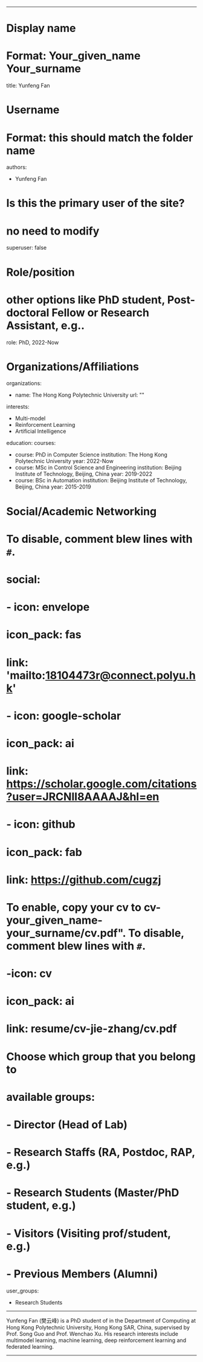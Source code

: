 
---
# Display name
# Format: Your_given_name Your_surname 
title: Yunfeng Fan

# Username
# Format: this should match the folder name
authors:
- Yunfeng Fan

# Is this the primary user of the site?
# no need to modify 
superuser: false

# Role/position
# other options like PhD student, Post-doctoral Fellow or Research Assistant, e.g..
role: PhD, 2022-Now

# Organizations/Affiliations
organizations:
- name: The Hong Kong Polytechnic University
  url: ""

interests:
- Multi-model
- Reinforcement Learning
- Artificial Intelligence

education:
  courses:
  - course: PhD in Computer Science
    institution: The Hong Kong Polytechnic University
    year: 2022-Now
  - course: MSc in Control Science and Engineering
    institution: Beijing Institute of Technology, Beijing, China
    year: 2019-2022
  - course: BSc in Automation
    institution: Beijing Institute of Technology, Beijing, China
    year: 2015-2019

# Social/Academic Networking
# To disable, comment blew lines with `#`.
# social:
# - icon: envelope 
#   icon_pack: fas
#   link: 'mailto:18104473r@connect.polyu.hk'
# - icon: google-scholar
#   icon_pack: ai
#   link: https://scholar.google.com/citations?user=JRCNlI8AAAAJ&hl=en
# - icon: github
#   icon_pack: fab
#   link: https://github.com/cugzj

# To enable, copy your cv to cv-your_given_name-your_surname/cv.pdf". To disable, comment blew lines with `#`.
# -icon: cv
# icon_pack: ai
# link: resume/cv-jie-zhang/cv.pdf

# Choose which group that you belong to
#  available groups:
#  - Director (Head of Lab)
#  - Research Staffs (RA, Postdoc, RAP, e.g.)
#  - Research Students (Master/PhD student, e.g.)
#  - Visitors (Visiting prof/student, e.g.)
#  - Previous Members (Alumni)
user_groups:
- Research Students
---

Yunfeng Fan (樊云峰) is a PhD student of in the Department of Computing at Hong Kong Polytechnic University, Hong Kong SAR, China, supervised by Prof. Song Guo and Prof. Wenchao Xu. His research interests include multimodel learning, machine learning, deep reinforcement learning and federated learning.

---

